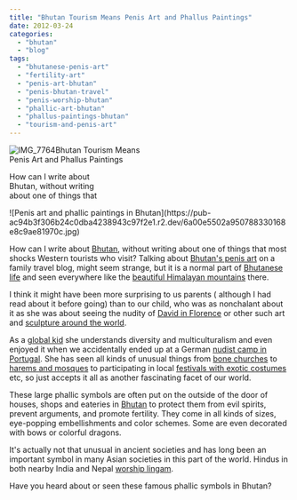 ```yaml
---
title: "Bhutan Tourism Means Penis Art and Phallus Paintings"
date: 2012-03-24
categories: 
  - "bhutan"
  - "blog"
tags: 
  - "bhutanese-penis-art"
  - "fertility-art"
  - "penis-art-bhutan"
  - "penis-bhutan-travel"
  - "penis-worship-bhutan"
  - "phallic-art-bhutan"
  - "phallus-paintings-bhutan"
  - "tourism-and-penis-art"
---
```


![IMG_7764](https://pub-ac94b3f306b24c0dba4238943c97f2e1.r2.dev/6a00e5502a950788330168e8c9ae0c970c.jpg)Bhutan Tourism Means  
Penis Art and Phallus Paintings

How can I write about  
Bhutan, without writing  
about one of things that

<!--more--> ![Penis art and phallic paintings in Bhutan](https://pub-ac94b3f306b24c0dba4238943c97f2e1.r2.dev/6a00e5502a950788330168e8c9ae81970c.jpg)  
  
  
How can I write about [Bhutan](http://soultravelers3new.local/2011/05/family-vacation-in-bhutan.html "travel to Bhutan"), without writing about one of things that most shocks Western tourists who visit? Talking about [Bhutan's penis art](http://en.wikipedia.org/wiki/Phallus_paintings_in_Bhutan "Bhutan's Penis art") on a family travel blog, might seem strange, but it is a normal part of [Bhutanese life](http://soultravelers3new.local/2011/05/buddhist-bhutan-bliss.html "bhutanese buddhist life") and seen everywhere like the [beautiful Himalayan mountains](http://soultravelers3new.local/2011/09/stunning-himalaya-travel-bhutan.html "beautiful himalayan mountains ") there.  
  
I think it might have been more surprising to us parents ( although I had read about it before going) than to our child, who was as nonchalant about it as she was about seeing the nudity of [David in Florence](http://soultravelers3new.local/2008/02/david-davinci-m.html "david in florence") or other such art and [sculpture around the world](http://soultravelers3new.local/2009/09/family-travel-photo-norway-oslo-vigeland-sculpture-park-mother-child.html "sculptures around the world").  
  
As a [global kid](http://soultravelers3new.local/2011/07/how-to-and-why-raise-a-global-kid.html "global kid") she understands diversity and multiculturalism and even enjoyed it when we accidentally ended up at a German [nudist camp in Portugal](http://soultravelers3new.local/2008/06/beauty-and-nake.html "nudist camp in Portugal"). She has seen all kinds of unusual things from [bone churches](http://soultravelers3new.local/2007/10/salt-mine-iron.html "bone churches") to [harems and mosques](http://soultravelers3new.local/2007/07/topaki-palace-b.html "harems and mosques") to participating in local [festivals with exotic costumes](http://soultravelers3new.local/2009/04/spain-stunning-semana-santa-easter-procession-in-andalusia-white-village.html "exotic local festivals spain") etc, so just accepts it all as another fascinating facet of our world.  
  
These large phallic symbols are often put on the outside of the door of houses, shops and eateries in [Bhutan](http://soultravelers3new.local/2011/07/bhutan-happiest-place-on-earth--1.html "Bhutan") to protect them from evil spirits, prevent arguments, and promote fertility. They come in all kinds of sizes, eye-popping embellishments and color schemes. Some are even decorated with bows or colorful dragons.  
  
It's actually not that unusual in ancient societies and has long been an important symbol in many Asian societies in this part of the world. Hindus in both nearby India and Nepal [worship lingam](http://en.wikipedia.org/wiki/Lingam "worship lingam").  
  
Have you heard about or seen these famous phallic symbols in Bhutan?
